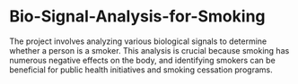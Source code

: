 # Bio-Signal-Analysis-for-Smoking
The project involves analyzing various biological signals to determine whether a person is a smoker. This analysis is crucial because smoking has numerous negative effects on the body, and identifying smokers can be beneficial for public health initiatives and smoking cessation programs. 

